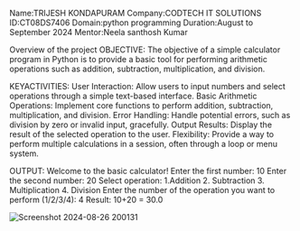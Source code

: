 Name:TRIJESH KONDAPURAM 
Company:CODTECH IT SOLUTIONS 
ID:CT08DS7406 
Domain:python programming 
Duration:August to September 2024 
Mentor:Neela santhosh Kumar

Overview of the project
OBJECTIVE:
The objective of a simple calculator program in Python is to provide a basic tool for performing arithmetic operations such as addition, subtraction, multiplication, and division.

KEYACTIVITIES:
User Interaction: Allow users to input numbers and select operations through a simple text-based interface.
Basic Arithmetic Operations: Implement core functions to perform addition, subtraction, multiplication, and division.
Error Handling: Handle potential errors, such as division by zero or invalid input, gracefully. 
Output Results: Display the result of the selected operation to the user. 
Flexibility: Provide a way to perform multiple calculations in a session, often through a loop or menu system.

 OUTPUT: 
 Welcome to the basic calculator! 
 Enter the first number: 10
 Enter the second number: 20 
 Select operation: 
 1.Addition
 2. Subtraction 
 3. Multiplication 
 4. Division 
 Enter the number of the operation you want to perform (1/2/3/4): 4 
 Result: 10+20 = 30.0




![Screenshot 2024-08-26 200131](https://github.com/user-attachments/assets/2565c6da-05b6-4106-922d-532d31d19c1b)
